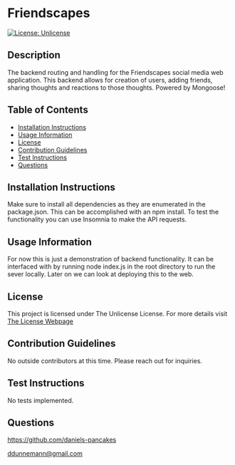 # Friendscapes

[![License: Unlicense](https://img.shields.io/badge/License-Unlicense-blue.svg)](http://unlicense.org/)

## Description

The backend routing and handling for the Friendscapes social media web application. This backend allows for creation of users, adding friends, sharing thoughts and reactions to those thoughts. Powered by Mongoose!

## Table of Contents

- [Installation Instructions](#installation-instructions)
- [Usage Information](#usage-information)
- [License](#license)
- [Contribution Guidelines](#contribution-guidelines)
- [Test Instructions](#test-instructions)
- [Questions](#questions)

## Installation Instructions

Make sure to install all dependencies as they are enumerated in the package.json. This can be accomplished with an npm install. To test the functionality you can use Insomnia to make the API requests.

## Usage Information

For now this is just a demonstration of backend functionality. It can be interfaced with by running node index.js in the root directory to run the sever locally. Later on we can look at deploying this to the web.

## License

This project is licensed under The Unlicense License. For more details visit [The License Webpage](http://unlicense.org/)

## Contribution Guidelines

No outside contributors at this time. Please reach out for inquiries.

## Test Instructions

No tests implemented.

## Questions

https://github.com/daniels-pancakes

ddunnemann@gmail.com
